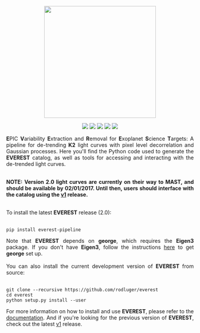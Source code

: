 <p align="center">
  <img width = "300" src="http://staff.washington.edu/rodluger/everest/_images/everest.png"/>
</p>
<p align="center">
  <a href="https://travis-ci.org/rodluger/everest/"><img src="https://travis-ci.org/rodluger/everest.svg?branch=master"/></a>
  <a href="http://arxiv.org/abs/1607.00524"><img src="https://img.shields.io/badge/arXiv-1607.00524-blue.svg?style=flat"/></a>
  <a href="https://raw.githubusercontent.com/rodluger/everest/master/LICENSE"><img src="https://img.shields.io/badge/license-MIT-brightgreen.svg"/></a>
  <a href="http://staff.washington.edu/rodluger/everest"><img src="https://img.shields.io/badge/read-the_docs-blue.svg?style=flat"/></a>
  <a href="https://archive.stsci.edu/prepds/everest/"><img src="https://img.shields.io/badge/MAST-lightcurves-brightgreen.svg?style=flat"/></a>
</p>

<div align="justify">
<b>E</b>PIC <b>V</b>ariability <b>E</b>xtraction and <b>R</b>emoval for <b>E</b>xoplanet <b>S</b>cience <b>T</b>argets: A pipeline for de-trending <b>K2</b> light curves with pixel level decorrelation and Gaussian processes. Here you'll find the Python code used to generate the <b>EVEREST</b> catalog, as well as tools for accessing and interacting with the de-trended light curves.
<br/><br/>

<b>NOTE: Version 2.0 light curves are currently on their way to MAST, and should be available by 02/01/2017. Until then,
users should interface with the catalog using the <a href="https://github.com/rodluger/everest/tree/1.0.3">v1</a> release.</b>
<br/><br/>

To install the latest <b>EVEREST</b> release (2.0):
<br/><br/>
<pre><code>pip install everest-pipeline</code></pre>
Note that <b>EVEREST</b> depends on <b>george</b>, which requires the <b>Eigen3</b> package. If you don't have <b>Eigen3</b>, follow the instructions <a href="http://dan.iel.fm/george/current/user/quickstart/">here</a> to get <b>george</b> set up.
<br/><br/>
You can also install the current development version of <b>EVEREST</b> from source:
<br/><br/>
<pre><code>git clone --recursive https://github.com/rodluger/everest
cd everest
python setup.py install --user</code></pre>
For more information on how to install and use <b>EVEREST</b>, please refer to the <a href="http://staff.washington.edu/rodluger/everest">documentation</a>. And if you're looking for the previous version of <b>EVEREST</b>, check out the latest <a href="https://github.com/rodluger/everest/tree/1.0.3">v1</a> release.
</div>
<br>

